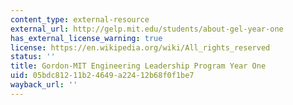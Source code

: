```yaml
---
content_type: external-resource
external_url: http://gelp.mit.edu/students/about-gel-year-one
has_external_license_warning: true
license: https://en.wikipedia.org/wiki/All_rights_reserved
status: ''
title: Gordon-MIT Engineering Leadership Program Year One
uid: 05bdc812-11b2-4649-a224-12b68f0f1be7
wayback_url: ''
---
```

